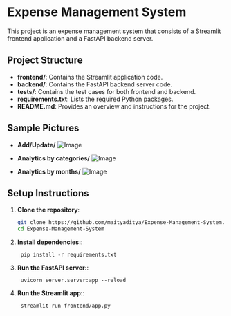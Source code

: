 # Expense Management System

This project is an expense management system that consists of a Streamlit frontend application and a FastAPI backend server.


## Project Structure

- **frontend/**: Contains the Streamlit application code.
- **backend/**: Contains the FastAPI backend server code.
- **tests/**: Contains the test cases for both frontend and backend.
- **requirements.txt**: Lists the required Python packages.
- **README.md**: Provides an overview and instructions for the project.

## Sample Pictures

- **Add/Update/**
![Image](https://github.com/user-attachments/assets/4a7560cf-fea8-467a-a985-ea6c299177f6)

- **Analytics by categories/**
![Image](https://github.com/user-attachments/assets/b82dfdb7-445d-43bf-8a25-31320f4ff5a4)

- **Analytics by months/**
![Image](https://github.com/user-attachments/assets/0b5887a1-4f65-4270-8238-ca7c6211cb26)

## Setup Instructions

1. **Clone the repository**:
   ```bash
   git clone https://github.com/maityaditya/Expense-Management-System.git
   cd Expense-Management-System
   ```
1. **Install dependencies:**:   
   ```commandline
    pip install -r requirements.txt
   ```
1. **Run the FastAPI server:**:   
   ```commandline
    uvicorn server.server:app --reload
   ```
1. **Run the Streamlit app:**:   
   ```commandline
    streamlit run frontend/app.py
   ```
